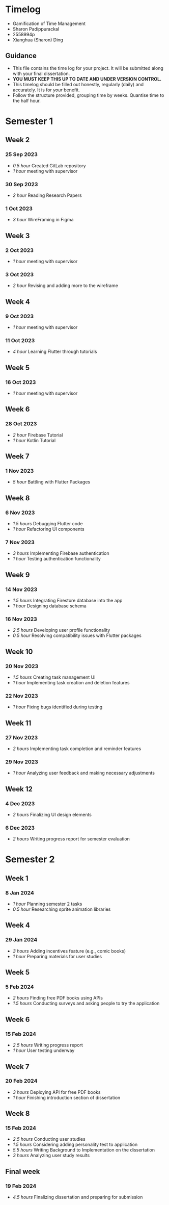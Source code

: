 # Timelog

* Gamification of Time Management
* Sharon Padippurackal
* 2558994p
* Xianghua (Sharon) Ding

## Guidance

* This file contains the time log for your project. It will be submitted along with your final dissertation.
* **YOU MUST KEEP THIS UP TO DATE AND UNDER VERSION CONTROL.**
* This timelog should be filled out honestly, regularly (daily) and accurately. It is for *your* benefit.
* Follow the structure provided, grouping time by weeks.  Quantise time to the half hour.

# Semester 1

## Week 2

### 25 Sep 2023

* *0.5 hour* Created GitLab repository
* *1 hour* meeting with supervisor  

### 30 Sep 2023

* *2 hour* Reading Research Papers 

### 1 Oct 2023

* *3 hour* WireFraming in Figma 

## Week 3

### 2 Oct 2023
* *1 hour* meeting with supervisor  

### 3 Oct 2023
* *2 hour* Revising and adding more to the wireframe

## Week 4

### 9 Oct 2023
* *1 hour* meeting with supervisor  

### 11 Oct 2023
* *4 hour* Learning Flutter through tutorials 

## Week 5

### 16 Oct 2023

* *1 hour* meeting with supervisor  

## Week 6

### 28 Oct 2023

* *2 hour* Firebase Tutorial
* *1 hour* Kotlin Tutorial

## Week 7

### 1 Nov 2023

* *5 hour* Battling with Flutter Packages  

## Week 8

### 6 Nov 2023

* *1.5 hours* Debugging Flutter code
* *1 hour* Refactoring UI components

### 7 Nov 2023

* *3 hours* Implementing Firebase authentication
* *1 hour* Testing authentication functionality

## Week 9

### 14 Nov 2023

* *1.5 hours* Integrating Firestore database into the app
* *1 hour* Designing database schema

### 16 Nov 2023

* *2.5 hours* Developing user profile functionality
* *0.5 hour* Resolving compatibility issues with Flutter packages

## Week 10

### 20 Nov 2023

* *1.5 hours* Creating task management UI
* *1 hour* Implementing task creation and deletion features

### 22 Nov 2023

* *1 hour* Fixing bugs identified during testing

## Week 11

### 27 Nov 2023

* *2 hours* Implementing task completion and reminder features

### 29 Nov 2023


* *1 hour* Analyzing user feedback and making necessary adjustments

## Week 12

### 4 Dec 2023

* *2 hours* Finalizing UI design elements


### 6 Dec 2023

* *2 hours* Writing progress report for semester evaluation



# Semester 2

## Week 1

### 8 Jan 2024

* *1 hour* Planning semester 2 tasks
* *0.5 hour* Researching sprite animation libraries

## Week 4

### 29 Jan 2024

* *3 hours* Adding incentives feature (e.g., comic books)
* *1 hour* Preparing materials for user studies

## Week 5

### 5 Feb 2024

* *2 hours* Finding free PDF books using APIs
* *1.5 hours* Conducting surveys and asking people to try the application

## Week 6

### 15 Feb 2024

* *2.5 hours* Writing progress report
* *1 hour* User testing underway

## Week 7

### 20 Feb 2024

* *3 hours* Deploying API for free PDF books
* *1 hour* Finishing introduction section of dissertation

## Week 8

### 15 Feb 2024

* *2.5 hours* Conducting user studies
* *1.5 hours* Considering adding personality test to application
* *5.5 hours* Writing Background to Implementation on the dissertation
* *3 hours* Analyzing user study results

## Final week

### 19 Feb 2024

* *4.5 hours* Finalizing dissertation and preparing for submission


